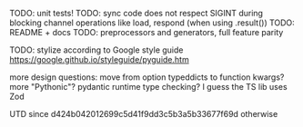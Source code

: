 TODO: unit tests!
TODO: sync code does not respect SIGINT during blocking channel operations like load, respond (when using .result())
TODO: README + docs
TODO: preprocessors and generators, full feature parity

TODO: stylize according to Google style guide
https://google.github.io/styleguide/pyguide.htm

more design questions:
move from option typeddicts to function kwargs? more "Pythonic"?
pydantic runtime type checking? I guess the TS lib uses Zod

UTD since d424b042012699c5d41f9dd3c5b3a5b33677f69d otherwise
